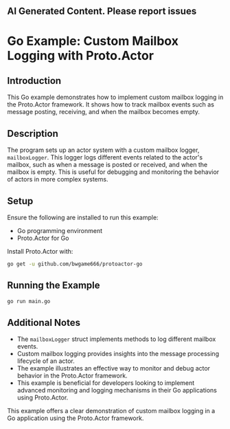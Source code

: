 ## AI Generated Content. Please report issues

# Go Example: Custom Mailbox Logging with Proto.Actor

## Introduction
This Go example demonstrates how to implement custom mailbox logging in the Proto.Actor framework. It shows how to track mailbox events such as message posting, receiving, and when the mailbox becomes empty.

## Description
The program sets up an actor system with a custom mailbox logger, `mailboxLogger`. This logger logs different events related to the actor's mailbox, such as when a message is posted or received, and when the mailbox is empty. This is useful for debugging and monitoring the behavior of actors in more complex systems.

## Setup
Ensure the following are installed to run this example:
- Go programming environment
- Proto.Actor for Go

Install Proto.Actor with:
```bash
go get -u github.com/bwgame666/protoactor-go
```

## Running the Example

```bash
go run main.go
```

## Additional Notes
- The `mailboxLogger` struct implements methods to log different mailbox events.
- Custom mailbox logging provides insights into the message processing lifecycle of an actor.
- The example illustrates an effective way to monitor and debug actor behavior in the Proto.Actor framework.
- This example is beneficial for developers looking to implement advanced monitoring and logging mechanisms in their Go applications using Proto.Actor.

This example offers a clear demonstration of custom mailbox logging in a Go application using the Proto.Actor framework.
